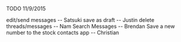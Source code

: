 TODO 11/9/2015

edit/send messages -- Satsuki
save as draft -- Justin
delete threads/messages -- Nam
Search Messages -- Brendan
Save a new number to the stock contacts app -- Christian
